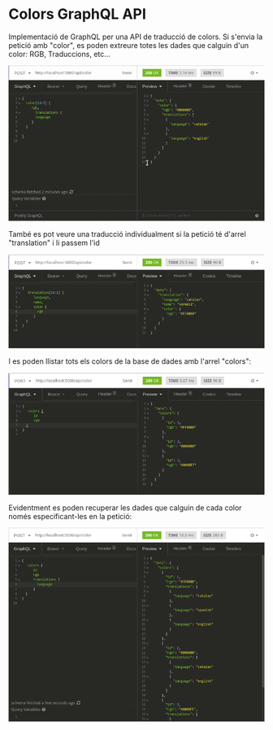 # Colors GraphQL API

Implementació de GraphQL per una API de traducció de colors. Si s'envia la petició amb "color", es poden extreure totes les dades que calguin d'un color: RGB, Traduccions, etc...

![Exemple](README/out.gif)

També es pot veure una traducció individualment si la petició té d'arrel "translation" i li passem l'id

![Exemple](README/traduccions.png)

I es poden llistar tots els colors de la base de dades amb l'arrel "colors":

![Llista](README/tots-colors1.png)

Evidentment es poden recuperar les dades que calguin de cada color només especificant-les en la petició:

![Llista](README/totscolors2.png)
